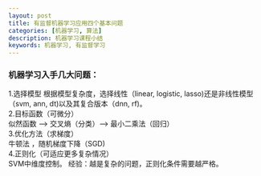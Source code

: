 ```yaml
---
layout: post
title: 有监督机器学习应用四个基本问题
categories: [机器学习, 算法]
description: 机器学习课程小结
keywords: 机器学习, 有监督学习
---
```


### 机器学习入手几大问题：  
1.选择模型
根据模型复杂度，选择线性（linear, logistic, lasso)还是非线性模型（svm, ann, dt)以及其复合版本（dnn, rf)。  
2.目标函数（可微分）  
似然函数 --> 交叉熵（分类）--> 最小二乘法（回归）  
3.优化方法（求梯度）  
牛顿法 ，随机梯度下降（SGD)   
4.正则化（可适应更多复杂情况）  
SVM中维度控制。  经验：越是复杂的问题，正则化条件需要越严格。  


